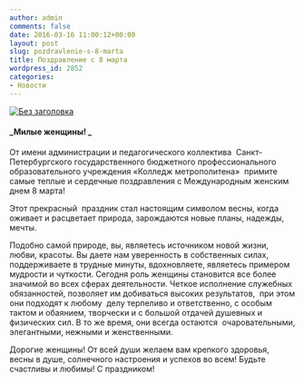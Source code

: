 ```yaml
---
author: admin
comments: false
date: 2016-03-16 11:00:12+00:00
layout: post
slug: pozdravlenie-s-8-marta
title: Поздравление с 8 марта
wordpress_id: 2852
categories:
- Новости
---
```


[![Без заголовка](http://www.cm-spb.ru/cms/wp-content/uploads/2016/03/Bez-zagolovka-210x300.png)](http://www.cm-spb.ru/cms/pozdravlenie-s-8-marta/bez-zagolovka/)


#### **_Милые женщины! _**


От имени администрации и педагогического коллектива  Санкт-Петербургского государственного бюджетного профессионального образовательного учреждения «Колледж метрополитена»  примите самые теплые и сердечные поздравления с Международным женским днем 8 марта!

Этот прекрасный  праздник стал настоящим символом весны, когда оживает и расцветает природа, зарождаются новые планы, надежды, мечты.

Подобно самой природе, вы, являетесь источником новой жизни, любви, красоты. Вы даете нам уверенность в собственных силах, поддерживаете в трудные минуты, вдохновляете, являетесь примером мудрости и чуткости. Сегодня роль женщины становится все более значимой во всех сферах деятельности. Четкое исполнение служебных обязанностей, позволяет им добиваться высоких результатов,  при этом они подходят к любому  делу терпеливо и ответственно, с особым тактом и обаянием, творчески и с большой отдачей душевных и физических сил. В то же время, они всегда остаются  очаровательными, элегантными, нежными и женственными.

Дорогие женщины! От всей души желаем вам крепкого здоровья, весны в душе, солнечного настроения и успехов во всем! Будьте счастливы и любимы! С праздником!


